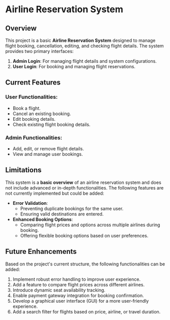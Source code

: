 # Airline Reservation System

## Overview
This project is a basic **Airline Reservation System** designed to manage flight booking, cancellation, editing, and checking flight details. The system provides two primary interfaces:

1. **Admin Login**: For managing flight details and system configurations.
2. **User Login**: For booking and managing flight reservations.

## Current Features

### User Functionalities:
- Book a flight.
- Cancel an existing booking.
- Edit booking details.
- Check existing flight booking details.

### Admin Functionalities:
- Add, edit, or remove flight details.
- View and manage user bookings.

## Limitations
This system is a **basic overview** of an airline reservation system and does not include advanced or in-depth functionalities. The following features are not currently implemented but could be added:
- **Error Validation**:
  - Preventing duplicate bookings for the same user.
  - Ensuring valid destinations are entered.
- **Enhanced Booking Options**:
  - Comparing flight prices and options across multiple airlines during booking.
  - Offering flexible booking options based on user preferences.

## Future Enhancements
Based on the project's current structure, the following functionalities can be added:
1. Implement robust error handling to improve user experience.
2. Add a feature to compare flight prices across different airlines.
3. Introduce dynamic seat availability tracking.
4. Enable payment gateway integration for booking confirmation.
5. Develop a graphical user interface (GUI) for a more user-friendly experience.
6. Add a search filter for flights based on price, airline, or travel duration.
